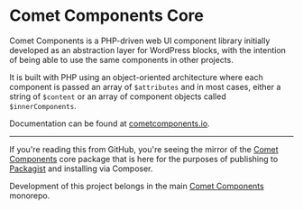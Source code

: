 # Comet Components Core

Comet Components is a PHP-driven web UI component library initially developed as an abstraction layer for WordPress blocks, with the intention of being able to use the same components in other projects.

It is built with PHP using an object-oriented architecture where each component is passed an array of `$attributes` and in most cases, either a string of `$content` or an array of component objects called `$innerComponents`.

Documentation can be found at [cometcomponents.io](https://cometcomponents.io/docs/).

---

If you're reading this from GitHub, you're seeing the mirror of the [Comet Components](https://github.com/doubleedesign/comet-components) core package that is here for the purposes of publishing to [Packagist](https://packagist.org/packages/doubleedesign/comet-components-core) and installing via Composer.

Development of this project belongs in the main [Comet Components](https://github.com/doubleedesign/comet-components) monorepo.

